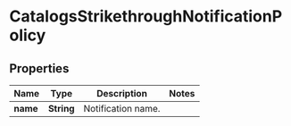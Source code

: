

# CatalogsStrikethroughNotificationPolicy

## Properties

Name | Type | Description | Notes
------------ | ------------- | ------------- | -------------
**name** | **String** | Notification name. | 




